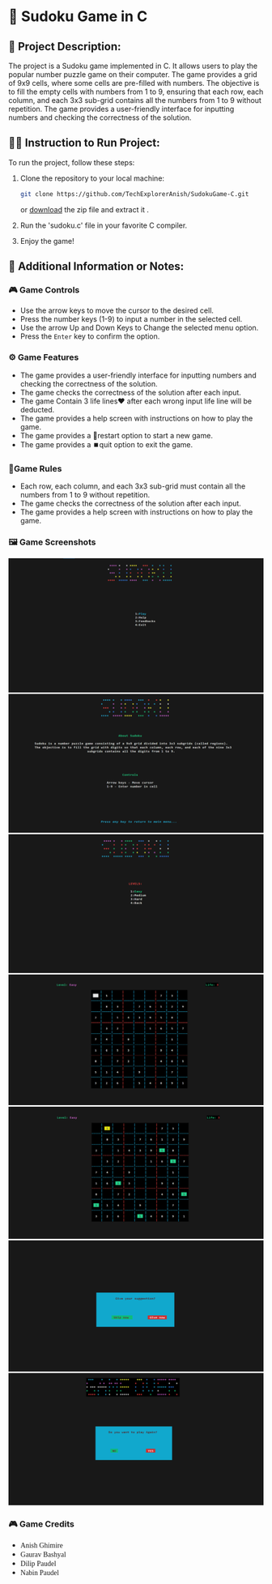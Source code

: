 # 🔢 Sudoku Game in C

## 📝 Project Description:

The project is a Sudoku game implemented in C. It allows users to play the popular number puzzle game on their computer. The game provides a grid of 9x9 cells, where some cells are pre-filled with numbers. The objective is to fill the empty cells with numbers from 1 to 9, ensuring that each row, each column, and each 3x3 sub-grid contains all the numbers from 1 to 9 without repetition. The game provides a user-friendly interface for inputting numbers and checking the correctness of the solution.

## 🏃‍♂️ Instruction to Run Project:

To run the project, follow these steps:

1. Clone the repository to your local machine:
   ```bash
   git clone https://github.com/TechExplorerAnish/SudokuGame-C.git
   ```
   or <a href="https://github.com/TechExplorerAnish/SudokuGame-C.git">download</a> the zip file and extract it .
2. Run the 'sudoku.c' file in your favorite C compiler.

3. Enjoy the game!

## 📌 Additional Information or Notes:

### 🎮 Game Controls

- Use the arrow keys to move the cursor to the desired cell.
- Press the number keys (1-9) to input a number in the selected cell.
- Use the arrow Up and Down Keys to Change the selected menu option.
- Press the `Enter` key to confirm the option.

### ⚙️ Game Features

- The game provides a user-friendly interface for inputting numbers and checking the correctness of the solution.
- The game checks the correctness of the solution after each input.
- The game Contain 3 life lines❤️ after each wrong input life line will be deducted.
- The game provides a help screen with instructions on how to play the game.
- The game provides a 🔁restart option to start a new game.
- The game provides a ⏹️quit option to exit the game.

### 📜Game Rules

- Each row, each column, and each 3x3 sub-grid must contain all the numbers from 1 to 9 without repetition.
- The game checks the correctness of the solution after each input.
- The game provides a help screen with instructions on how to play the game.

### 🖼️ Game Screenshots

![First page ](./img/firstpage.png)
![Sudoku Game Screenshot](./img/help.png)
![Sudoku Game Screenshot](./img/levels.png)
![Sudoku Game Screenshot](./img/blankCellSelected.png)
![Sudoku Game Screenshot](./img/filledCellSelected.png)
![Sudoku Game Screenshot](./img/feedback.png)
![Sudoku Game Screenshot](./img/over.png)

### 🎮 Game Credits

- <span style="font-family:Comic Sans MS;">Anish Ghimire</span>
- <span style="font-family:Comic Sans MS;">Gaurav Bashyal</span>
- <span style="font-family:Comic Sans MS;">Dilip Paudel</span>
- <span style="font-family:Comic Sans MS;">Nabin Paudel</span>
